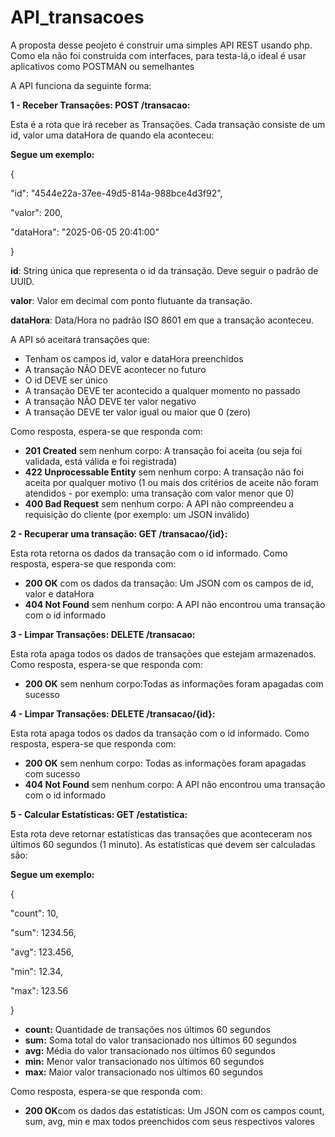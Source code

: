 # API_transacoes

A proposta desse peojeto é construir uma simples API REST usando php. Como ela não foi construida com interfaces, para testa-lá,o ideal é usar aplicativos como POSTMAN ou semelhantes

A API funciona da seguinte forma: 

**1 - Receber Transações: POST /transacao:**

Esta é a rota que irá receber as Transações. Cada transação consiste de um id, valor uma dataHora de quando ela aconteceu:

**Segue um exemplo:**

{
 
  "id": "4544e22a-37ee-49d5-814a-988bce4d3f92",
  
  "valor": 200,
  
  "dataHora": "2025-06-05 20:41:00"
  
}

**id**: String única que representa o id da transação. Deve seguir o padrão de UUID. 

**valor**: Valor em decimal com ponto flutuante da transação. 

**dataHora**: Data/Hora no padrão ISO 8601 em que a transação aconteceu.


A API só aceitará transações que: 
 
- Tenham os campos id, valor e dataHora preenchidos 
- A transação NÃO DEVE acontecer no futuro 
- O id DEVE ser único 
- A transação DEVE ter acontecido a qualquer momento no passado 
- A transação NÃO DEVE ter valor negativo 
- A transação DEVE ter valor igual ou maior que 0 (zero)

Como resposta, espera-se que responda com: 

- **201 Created** sem nenhum corpo: A transação foi aceita (ou seja foi validada, está válida e foi registrada) 
- **422 Unprocessable Entity** sem nenhum corpo: A transação não foi aceita por qualquer motivo (1 ou mais dos critérios de aceite não foram atendidos - por exemplo: uma transação com valor menor que 0) 
- **400 Bad Request** sem nenhum corpo: A API não compreendeu a requisição do cliente (por exemplo: um JSON inválido) 


**2 - Recuperar uma transação: GET /transacao/{id}:** 

Esta rota retorna os dados da transação com o id informado. Como resposta, espera-se que responda com: 

- **200 OK** com os dados da transação: Um JSON com os campos de id, valor e dataHora 
- **404 Not Found** sem nenhum corpo: A API não encontrou uma transação com o id informado


**3 - Limpar Transações: DELETE /transacao:**

Esta rota apaga todos os dados de transações que estejam armazenados. Como resposta, espera-se que responda com:

- **200 OK** sem nenhum corpo:Todas as informações foram apagadas com sucesso


**4 - Limpar Transações: DELETE /transacao/{id}:**

Esta rota apaga todos os dados da transação com o id informado. Como resposta, espera-se que responda com:

- **200 OK** sem nenhum corpo: Todas as informações foram apagadas com sucesso 
- **404 Not Found** sem nenhum corpo: A API não encontrou uma transação com o id informado


**5 - Calcular Estatísticas: GET /estatistica:**

Esta rota deve retornar estatísticas das transações que aconteceram nos últimos 60 segundos (1 minuto). As estatísticas que devem ser calculadas são:

**Segue um exemplo:**

{

  "count": 10,
  
  "sum": 1234.56,
  
  "avg": 123.456,
  
  "min": 12.34,
  
  "max": 123.56
  
}

- **count:** Quantidade de transações nos últimos 60 segundos 
- **sum:** Soma total do valor transacionado nos últimos 60 segundos 
- **avg:** Média do valor transacionado nos últimos 60 segundos
- **min:** Menor valor transacionado nos últimos 60 segundos 
- **max:** Maior valor transacionado nos últimos 60 segundos 

Como resposta, espera-se que responda com: 

- **200 OK**com os dados das estatísticas: Um JSON com os campos count, sum, avg, min e max todos preenchidos com seus respectivos valores













